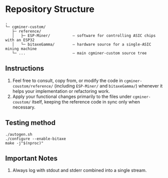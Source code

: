 # Repository Structure

```
.
└─ cgminer-custom/
   ├─ reference/
   │   ├─ ESP-Miner/          – software for controlling ASIC chips with an ESP32
   │   └─ bitaxeGamma/        – hardware source for a single-ASIC mining machine
   └─ ...                     – main cgminer-custom source tree
```

## Instructions

1. Feel free to consult, copy from, or modify the code in `cgminer-coustom/reference/` (including `ESP-Miner/` and `bitaxeGamma/`) whenever it helps your implementation or refactoring work.
2. Apply your functional changes primarily to the files under `cgminer-coustom/` itself, keeping the reference code in sync only when necessary.

## Testing method

```
./autogen.sh
./configure --enable-bitaxe
make -j"$(nproc)"
```

## Important Notes

1. Always log with stdout and stderr combined into a single stream.
